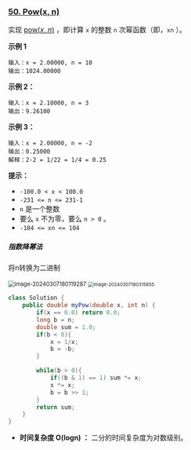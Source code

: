 ### [50. Pow(x, n)](https://leetcode.cn/problems/powx-n/)

实现 [pow(*x*, *n*)](https://www.cplusplus.com/reference/valarray/pow/) ，即计算 `x` 的整数 `n` 次幂函数（即，`xn` ）。

**示例 1**

```
输入：x = 2.00000, n = 10
输出：1024.00000
```

**示例 2：**

```
输入：x = 2.10000, n = 3
输出：9.26100
```

**示例 3：**

```
输入：x = 2.00000, n = -2
输出：0.25000
解释：2-2 = 1/22 = 1/4 = 0.25
```

 

**提示：**

- `-100.0 < x < 100.0`
- `-231 <= n <= 231-1`
- `n` 是一个整数
- 要么 `x` 不为零，要么 `n > 0` 。
- `-104 <= xn <= 104`



##### 指数降幂法

将n转换为二进制

<img src="https://palepics.oss-cn-guangzhou.aliyuncs.com/img/image-20240307180119287.png" alt="image-20240307180119287" style="zoom: 80%;" />

<img src="https://palepics.oss-cn-guangzhou.aliyuncs.com/img/image-20240307180315855.png" alt="image-20240307180315855" style="zoom:67%;" />





```java
class Solution {
    public double myPow(double x, int n) {
        if(x == 0.0) return 0.0;
        long b = n;
        double sum = 1.0;
        if(b < 0){
            x = 1/x;
            b = -b;
        }

        while(b > 0){
            if((b & 1) == 1) sum *= x;
            x *= x;
            b = b >> 1;
        }
        return sum;
    }
}
```

- **时间复杂度 O(log⁡n) ：** 二分的时间复杂度为对数级别。





